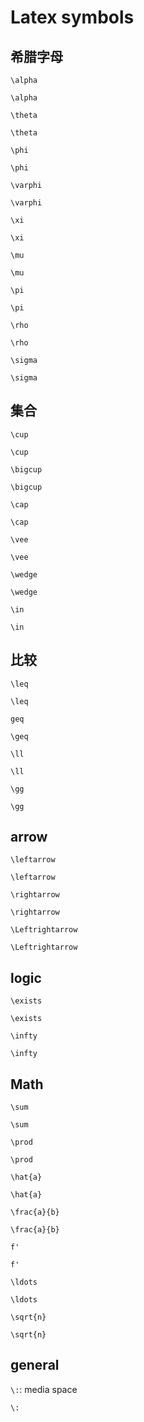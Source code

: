 # Latex symbols

## 希腊字母

`\alpha`

```katex
\alpha
```

`\theta`

```katex
\theta
```

`\phi`

```katex
\phi
```

`\varphi`

```katex
\varphi
```

`\xi`

```katex
\xi
```

`\mu`

```katex
\mu
```

`\pi`

```katex
\pi
```

`\rho`

```katex
\rho
```

`\sigma`

```katex
\sigma
```

## 集合

`\cup`

```katex
\cup
```

`\bigcup`

```katex
\bigcup
```

`\cap`

```katex
\cap
```

`\vee`

```katex
\vee
```

`\wedge`

```katex
\wedge
```

`\in`

```katex
\in
```

## 比较

`\leq`

```katex
\leq
```

`geq`

```katex
\geq
```

`\ll`

```katex
\ll
```

`\gg`

```katex
\gg
```

## arrow

`\leftarrow`

```katex
\leftarrow
```

`\rightarrow`

```katex
\rightarrow
```

`\Leftrightarrow`

```katex
\Leftrightarrow
```

## logic

`\exists`

```katex
\exists
```

`\infty`

```katex
\infty
```

## Math

`\sum`

```katex
\sum
```

`\prod`

```katex
\prod
```

`\hat{a}`

```katex
\hat{a}
```

`\frac{a}{b}`

```katex
\frac{a}{b}
```

`f'`

```katex
f'
```

`\ldots`

```katex
\ldots
```

`\sqrt{n}`

```katex
\sqrt{n}
```

## general

`\:`: media space

```katex
\:
```

